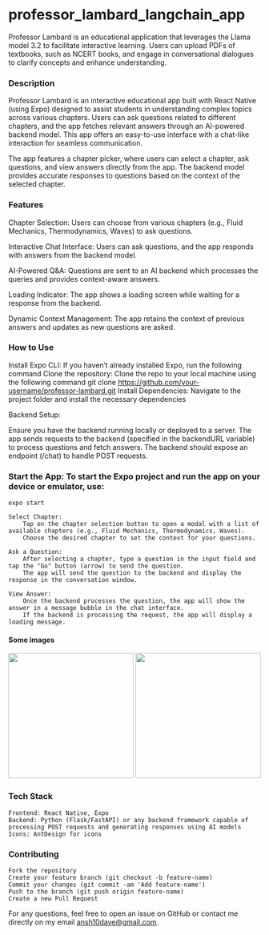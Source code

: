# professor_lambard_langchain_app
Professor Lambard is an educational application that leverages the Llama model 3.2 to facilitate interactive learning. Users can upload PDFs of textbooks, such as NCERT books, and engage in conversational dialogues to clarify concepts and enhance understanding.

### Description

Professor Lambard is an interactive educational app built with React Native (using Expo) designed to assist students in understanding complex topics across various chapters. Users can ask questions related to different chapters, and the app fetches relevant answers through an AI-powered backend model. This app offers an easy-to-use interface with a chat-like interaction for seamless communication.

The app features a chapter picker, where users can select a chapter, ask questions, and view answers directly from the app. The backend model provides accurate responses to questions based on the context of the selected chapter.

### Features

Chapter Selection: Users can choose from various chapters (e.g., Fluid Mechanics, Thermodynamics, Waves) to ask questions.

Interactive Chat Interface: Users can ask questions, and the app responds with answers from the backend model.

AI-Powered Q&A: Questions are sent to an AI backend which processes the queries and provides context-aware answers.

Loading Indicator: The app shows a loading screen while waiting for a response from the backend.

Dynamic Context Management: The app retains the context of previous answers and updates as new questions are asked.

### How to Use

Install Expo CLI: If you haven’t already installed Expo, run the following command
Clone the repository: Clone the repo to your local machine using the following command
git clone https://github.com/your-username/professor-lambard.git
Install Dependencies: Navigate to the project folder and install the necessary dependencies

Backend Setup:

Ensure you have the backend running locally or deployed to a server. The app sends requests to the backend (specified in the backendURL variable) to process questions and fetch answers.
The backend should expose an endpoint (/chat) to handle POST requests.

### Start the App: To start the Expo project and run the app on your device or emulator, use:

    expo start

    Select Chapter:
        Tap on the chapter selection button to open a modal with a list of available chapters (e.g., Fluid Mechanics, Thermodynamics, Waves).
        Choose the desired chapter to set the context for your questions.

    Ask a Question:
        After selecting a chapter, type a question in the input field and tap the "Go" button (arrow) to send the question.
        The app will send the question to the backend and display the response in the conversation window.

    View Answer:
        Once the backend processes the question, the app will show the answer in a message bubble in the chat interface.
        If the backend is processing the request, the app will display a loading message.

#### Some images 
<img src="https://github.com/user-attachments/assets/a7f80f2b-91f8-4aa5-a534-afa8070d31f5" width="250">
<img src="https://github.com/user-attachments/assets/39fdbb41-c49c-4bc7-8ec9-2843eab7667f" width="250">
<img stc="https://github.com/user-attachments/assets/0725f049-c175-4860-a0a1-6abfaf521d50" width="250">






### Tech Stack

    Frontend: React Native, Expo
    Backend: Python (Flask/FastAPI) or any backend framework capable of processing POST requests and generating responses using AI models
    Icons: AntDesign for icons

### Contributing

    Fork the repository
    Create your feature branch (git checkout -b feature-name)
    Commit your changes (git commit -am 'Add feature-name')
    Push to the branch (git push origin feature-name)
    Create a new Pull Request

For any questions, feel free to open an issue on GitHub or contact me directly on my email ansh10dave@gmail.com. 



